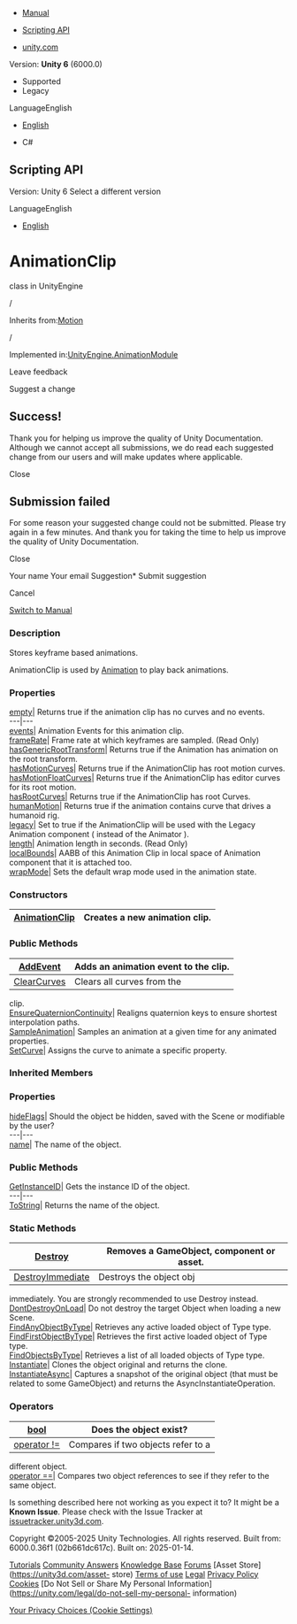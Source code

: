 [ ]()

  * [Manual](../Manual/index.html)
  * [Scripting API](../ScriptReference/index.html)

  * [unity.com](https://unity.com/)

Version: **Unity 6** (6000.0)

  * Supported
  * Legacy

LanguageEnglish

  * [English]()

  * C#

[ ](https://docs.unity3d.com)

## Scripting API

Version: Unity 6 Select a different version

LanguageEnglish

  * [English]()

# AnimationClip

class in UnityEngine

/

Inherits from:[Motion](Motion.html)

/

Implemented in:[UnityEngine.AnimationModule](UnityEngine.AnimationModule.html)

Leave feedback

Suggest a change

## Success!

Thank you for helping us improve the quality of Unity Documentation. Although
we cannot accept all submissions, we do read each suggested change from our
users and will make updates where applicable.

Close

## Submission failed

For some reason your suggested change could not be submitted. Please <a>try
again</a> in a few minutes. And thank you for taking the time to help us
improve the quality of Unity Documentation.

Close

Your name Your email Suggestion* Submit suggestion

Cancel

[Switch to Manual](../Manual/class-AnimationClip.html "Go to AnimationClip
Component in the Manual")

### Description

Stores keyframe based animations.

AnimationClip is used by [Animation](Animation.html) to play back animations.

### Properties

[empty](AnimationClip-empty.html)| Returns true if the animation clip has no
curves and no events.  
---|---  
[events](AnimationClip-events.html)| Animation Events for this animation clip.  
[frameRate](AnimationClip-frameRate.html)| Frame rate at which keyframes are
sampled. (Read Only)  
[hasGenericRootTransform](AnimationClip-hasGenericRootTransform.html)| Returns
true if the Animation has animation on the root transform.  
[hasMotionCurves](AnimationClip-hasMotionCurves.html)| Returns true if the
AnimationClip has root motion curves.  
[hasMotionFloatCurves](AnimationClip-hasMotionFloatCurves.html)| Returns true
if the AnimationClip has editor curves for its root motion.  
[hasRootCurves](AnimationClip-hasRootCurves.html)| Returns true if the
AnimationClip has root Curves.  
[humanMotion](AnimationClip-humanMotion.html)| Returns true if the animation
contains curve that drives a humanoid rig.  
[legacy](AnimationClip-legacy.html)| Set to true if the AnimationClip will be
used with the Legacy Animation component ( instead of the Animator ).  
[length](AnimationClip-length.html)| Animation length in seconds. (Read Only)  
[localBounds](AnimationClip-localBounds.html)| AABB of this Animation Clip in
local space of Animation component that it is attached too.  
[wrapMode](AnimationClip-wrapMode.html)| Sets the default wrap mode used in
the animation state.  
  
### Constructors

[AnimationClip](AnimationClip-ctor.html)| Creates a new animation clip.  
---|---  
  
### Public Methods

[AddEvent](AnimationClip.AddEvent.html)| Adds an animation event to the clip.  
---|---  
[ClearCurves](AnimationClip.ClearCurves.html)| Clears all curves from the
clip.  
[EnsureQuaternionContinuity](AnimationClip.EnsureQuaternionContinuity.html)|
Realigns quaternion keys to ensure shortest interpolation paths.  
[SampleAnimation](AnimationClip.SampleAnimation.html)| Samples an animation at
a given time for any animated properties.  
[SetCurve](AnimationClip.SetCurve.html)| Assigns the curve to animate a
specific property.  
  
### Inherited Members

### Properties

[hideFlags](Object-hideFlags.html)| Should the object be hidden, saved with
the Scene or modifiable by the user?  
---|---  
[name](Object-name.html)| The name of the object.  
  
### Public Methods

[GetInstanceID](Object.GetInstanceID.html)| Gets the instance ID of the
object.  
---|---  
[ToString](Object.ToString.html)| Returns the name of the object.  
  
### Static Methods

[Destroy](Object.Destroy.html)| Removes a GameObject, component or asset.  
---|---  
[DestroyImmediate](Object.DestroyImmediate.html)| Destroys the object obj
immediately. You are strongly recommended to use Destroy instead.  
[DontDestroyOnLoad](Object.DontDestroyOnLoad.html)| Do not destroy the target
Object when loading a new Scene.  
[FindAnyObjectByType](Object.FindAnyObjectByType.html)| Retrieves any active
loaded object of Type type.  
[FindFirstObjectByType](Object.FindFirstObjectByType.html)| Retrieves the
first active loaded object of Type type.  
[FindObjectsByType](Object.FindObjectsByType.html)| Retrieves a list of all
loaded objects of Type type.  
[Instantiate](Object.Instantiate.html)| Clones the object original and returns
the clone.  
[InstantiateAsync](Object.InstantiateAsync.html)| Captures a snapshot of the
original object (that must be related to some GameObject) and returns the
AsyncInstantiateOperation.  
  
### Operators

[bool](Object-operator_Object.html)| Does the object exist?  
---|---  
[operator !=](Object-operator_ne.html)| Compares if two objects refer to a
different object.  
[operator ==](Object-operator_eq.html)| Compares two object references to see
if they refer to the same object.  
  
Is something described here not working as you expect it to? It might be a
**Known Issue**. Please check with the Issue Tracker at
[issuetracker.unity3d.com](https://issuetracker.unity3d.com).

Copyright ©2005-2025 Unity Technologies. All rights reserved. Built from:
6000.0.36f1 (02b661dc617c). Built on: 2025-01-14.

[Tutorials](https://unity3d.com/learn) [Community
Answers](https://answers.unity3d.com) [Knowledge
Base](https://support.unity3d.com/hc/en-us)
[Forums](https://forum.unity3d.com) [Asset Store](https://unity3d.com/asset-
store) [Terms of use](https://docs.unity3d.com/Manual/TermsOfUse.html)
[Legal](https://unity.com/legal) [Privacy
Policy](https://unity.com/legal/privacy-policy)
[Cookies](https://unity.com/legal/cookie-policy) [Do Not Sell or Share My
Personal Information](https://unity.com/legal/do-not-sell-my-personal-
information)

[Your Privacy Choices (Cookie Settings)](javascript:void\(0\);)

